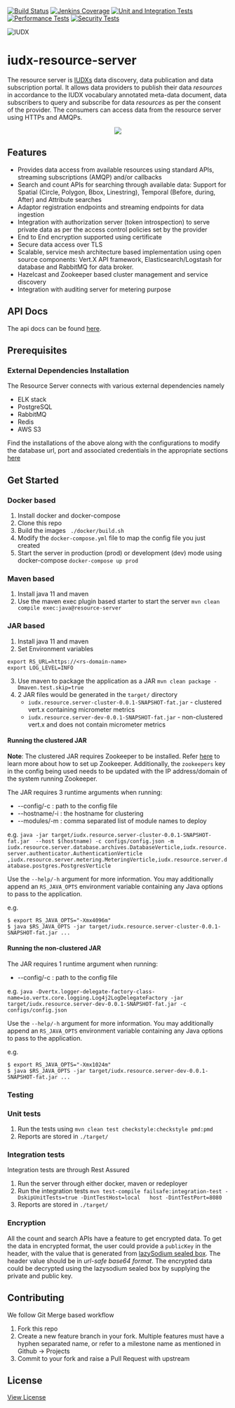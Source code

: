
[![Build Status](https://img.shields.io/jenkins/build?jobUrl=https%3A%2F%2Fjenkins.iudx.io%2Fview%2Fiudx-v5.5.0%2Fjob%2Fiudx%2520RS%2520%28v5.5.0%29%2520pipeline%2F)](https://jenkins.iudx.io/view/iudx-v5.5.0/job/iudx%20RS%20(v5.5.0)%20pipeline/lastBuild/)
[![Jenkins Coverage](https://img.shields.io/jenkins/coverage/jacoco?jobUrl=https%3A%2F%2Fjenkins.iudx.io%2Fview%2Fiudx-v5.5.0%2Fjob%2Fiudx%2520RS%2520%28v5.5.0%29%2520pipeline%2F)](https://jenkins.iudx.io/view/iudx-v5.5.0/job/iudx%20RS%20(v5.5.0)%20pipeline/lastBuild/jacoco/)
[![Unit and Integration Tests](https://img.shields.io/jenkins/tests?jobUrl=https%3A%2F%2Fjenkins.iudx.io%2Fview%2Fiudx-v5.5.0%2Fjob%2Fiudx%2520RS%2520%28v5.5.0%29%2520pipeline%2F&label=unit%20and%20integration%20tests)](https://jenkins.iudx.io/view/iudx-v5.5.0/job/iudx%20RS%20(v5.5.0)%20pipeline/lastBuild/testReport/)
[![Performance Tests](https://img.shields.io/jenkins/build?jobUrl=https%3A%2F%2Fjenkins.iudx.io%2Fview%2Fiudx-v5.5.0%2Fjob%2Fiudx%2520RS%2520%28v5.5.0%29%2520pipeline%2F&label=performance%20tests)](https://jenkins.iudx.io/view/iudx-v5.5.0/job/iudx%20RS%20(v5.5.0)%20pipeline/lastBuild/performance/)
[![Security Tests](https://img.shields.io/jenkins/build?jobUrl=https%3A%2F%2Fjenkins.iudx.io%2Fview%2Fiudx-v5.5.0%2Fjob%2Fiudx%2520RS%2520%28v5.5.0%29%2520pipeline%2F&label=security%20tests)](https://jenkins.iudx.io/view/iudx-v5.5.0/job/iudx%20RS%20(v5.5.0)%20pipeline/lastBuild/zap/)



![IUDX](./docs/iudx.png)

# iudx-resource-server

The resource server is [IUDXs](https://iudx.org.in) data discovery, data publication and data subscription portal.
It allows data providers to publish their data *resources* in accordance to the IUDX vocabulary annotated meta-data document,  data subscribers to query and subscribe for data *resources* as per the consent of the provider.
The consumers can access data from the resource server using HTTPs and AMQPs.

<p align="center">
<img src="./readme/images/rs-architecture.png">
</p>


## Features

- Provides data access from available resources using standard APIs, streaming subscriptions (AMQP) and/or callbacks
- Search and count APIs for searching through available data: Support for Spatial (Circle, Polygon, Bbox, Linestring), Temporal (Before, during, After) and Attribute searches
- Adaptor registration endpoints and streaming endpoints for data ingestion
- Integration with authorization server (token introspection) to serve private data as per the access control policies set by the provider
- End to End encryption supported using certificate
- Secure data access over TLS
- Scalable, service mesh architecture based implementation using open source components: Vert.X API framework, Elasticsearch/Logstash for database and RabbitMQ for data broker.
- Hazelcast and Zookeeper based cluster management and service discovery
- Integration with auditing server for metering purpose

## API Docs 
The api docs can be found [here](https://rs.iudx.org.in/apis).

## Prerequisites 
### External Dependencies Installation 

The Resource Server connects with various external dependencies namely
- ELK stack 
- PostgreSQL
- RabbitMQ
- Redis
- AWS S3

Find the installations of the above along with the configurations to modify the database url, port and associated credentials in the appropriate sections
 [here](SETUP.md)

## Get Started

### Docker based
1. Install docker and docker-compose
2. Clone this repo
3. Build the images 
   ` ./docker/build.sh`
4. Modify the `docker-compose.yml` file to map the config file you just created
5. Start the server in production (prod) or development (dev) mode using docker-compose 
   ` docker-compose up prod `


### Maven based
1. Install java 11 and maven
2. Use the maven exec plugin based starter to start the server 
   `mvn clean compile exec:java@resource-server`
   
### JAR based
1. Install java 11 and maven
2. Set Environment variables
```
export RS_URL=https://<rs-domain-name>
export LOG_LEVEL=INFO
```
3. Use maven to package the application as a JAR
   `mvn clean package -Dmaven.test.skip=true`
4. 2 JAR files would be generated in the `target/` directory
   - `iudx.resource.server-cluster-0.0.1-SNAPSHOT-fat.jar` - clustered vert.x containing micrometer metrics
   - `iudx.resource.server-dev-0.0.1-SNAPSHOT-fat.jar` - non-clustered vert.x and does not contain micrometer metrics

#### Running the clustered JAR

**Note**: The clustered JAR requires Zookeeper to be installed. Refer [here](https://zookeeper.apache.org/doc/r3.3.3/zookeeperStarted.html) to learn more about how to set up Zookeeper. Additionally, the `zookeepers` key in the config being used needs to be updated with the IP address/domain of the system running Zookeeper.

The JAR requires 3 runtime arguments when running:

* --config/-c : path to the config file
* --hostname/-i : the hostname for clustering
* --modules/-m : comma separated list of module names to deploy

e.g. `java -jar target/iudx.resource.server-cluster-0.0.1-SNAPSHOT-fat.jar  --host $(hostname) -c configs/config.json -m iudx.resource.server.database.archives.DatabaseVerticle,iudx.resource.server.authenticator.AuthenticationVerticle 
,iudx.resource.server.metering.MeteringVerticle,iudx.resource.server.database.postgres.PostgresVerticle`

Use the `--help/-h` argument for more information. You may additionally append an `RS_JAVA_OPTS` environment variable containing any Java options to pass to the application.

e.g.
```
$ export RS_JAVA_OPTS="-Xmx4096m"
$ java $RS_JAVA_OPTS -jar target/iudx.resource.server-cluster-0.0.1-SNAPSHOT-fat.jar ...
```

#### Running the non-clustered JAR
The JAR requires 1 runtime argument when running:

* --config/-c : path to the config file

e.g. `java -Dvertx.logger-delegate-factory-class-name=io.vertx.core.logging.Log4j2LogDelegateFactory -jar target/iudx.resource.server-dev-0.0.1-SNAPSHOT-fat.jar -c configs/config.json`

Use the `--help/-h` argument for more information. You may additionally append an `RS_JAVA_OPTS` environment variable containing any Java options to pass to the application.

e.g.
```
$ export RS_JAVA_OPTS="-Xmx1024m"
$ java $RS_JAVA_OPTS -jar target/iudx.resource.server-dev-0.0.1-SNAPSHOT-fat.jar ...
```


### Testing  
  
### Unit tests  
1. Run the tests using `mvn clean test checkstyle:checkstyle pmd:pmd`  
2. Reports are stored in `./target/`  
  
  
### Integration tests  
Integration tests are through Rest Assured  
1. Run the server through either docker, maven or redeployer  
2. Run the integration tests `mvn test-compile failsafe:integration-test -DskipUnitTests=true -DintTestHost=local  
host -DintTestPort=8080`  
3. Reports are stored in `./target/`

### Encryption
All the count and search APIs have a feature to get encrypted data.
To get the data in encrypted format, the user could provide a `publicKey` in the header, with the value that is generated from [lazySodium sealed box](https://github.com/terl/lazysodium-java/wiki/Getting-started). 
The header value should be in _url-safe base64 format_. 
The encrypted data could be decrypted using the lazysodium sealed box by supplying the private and public key.


## Contributing
We follow Git Merge based workflow 
1. Fork this repo
2. Create a new feature branch in your fork. Multiple features must have a hyphen separated name, or refer to a milestone name as mentioned in Github -> Projects 
3. Commit to your fork and raise a Pull Request with upstream

## License
[View License](./LICENSE)
